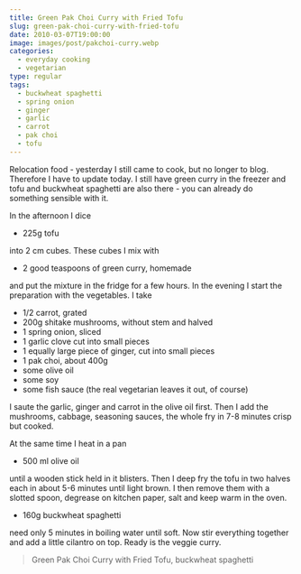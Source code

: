 ```yaml
---
title: Green Pak Choi Curry with Fried Tofu
slug: green-pak-choi-curry-with-fried-tofu
date: 2010-03-07T19:00:00
image: images/post/pakchoi-curry.webp
categories: 
  - everyday cooking
  - vegetarian
type: regular
tags: 
  - buckwheat spaghetti
  - spring onion
  - ginger
  - garlic
  - carrot
  - pak choi
  - tofu
---
```


Relocation food - yesterday I still came to cook, but no longer to blog. Therefore I have to update today. I still have green curry in the freezer and tofu and buckwheat spaghetti are also there - you can already do something sensible with it.

In the afternoon I dice

* 225g tofu

into 2 cm cubes. These cubes I mix with

* 2 good teaspoons of green curry, homemade

and put the mixture in the fridge for a few hours. In the evening I start the preparation with the vegetables. I take

* 1/2 carrot, grated 
* 200g shitake mushrooms, without stem and halved 
* 1 spring onion, sliced 
* 1 garlic clove cut into small pieces 
* 1 equally large piece of ginger, cut into small pieces 
* 1 pak choi, about 400g 
* some olive oil 
* some soy 
* some fish sauce (the real vegetarian leaves it out, of course)

I saute the garlic, ginger and carrot in the olive oil first. Then I add the mushrooms, cabbage, seasoning sauces, the whole fry in 7-8 minutes crisp but cooked.

At the same time I heat in a pan

* 500 ml olive oil

until a wooden stick held in it blisters. Then I deep fry the tofu in two halves each in about 5-6 minutes until light brown. I then remove them with a slotted spoon, degrease on kitchen paper, salt and keep warm in the oven.

* 160g buckwheat spaghetti

need only 5 minutes in boiling water until soft. Now stir everything together and add a little cilantro on top. Ready is the veggie curry.

> Green Pak Choi Curry with Fried Tofu, buckwheat spaghetti 